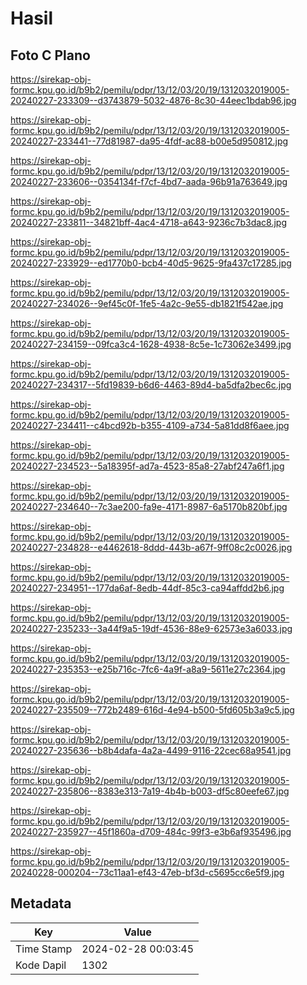 # Hasil

## Foto C Plano

https://sirekap-obj-formc.kpu.go.id/b9b2/pemilu/pdpr/13/12/03/20/19/1312032019005-20240227-233309--d3743879-5032-4876-8c30-44eec1bdab96.jpg

https://sirekap-obj-formc.kpu.go.id/b9b2/pemilu/pdpr/13/12/03/20/19/1312032019005-20240227-233441--77d81987-da95-4fdf-ac88-b00e5d950812.jpg

https://sirekap-obj-formc.kpu.go.id/b9b2/pemilu/pdpr/13/12/03/20/19/1312032019005-20240227-233606--0354134f-f7cf-4bd7-aada-96b91a763649.jpg

https://sirekap-obj-formc.kpu.go.id/b9b2/pemilu/pdpr/13/12/03/20/19/1312032019005-20240227-233811--34821bff-4ac4-4718-a643-9236c7b3dac8.jpg

https://sirekap-obj-formc.kpu.go.id/b9b2/pemilu/pdpr/13/12/03/20/19/1312032019005-20240227-233929--ed1770b0-bcb4-40d5-9625-9fa437c17285.jpg

https://sirekap-obj-formc.kpu.go.id/b9b2/pemilu/pdpr/13/12/03/20/19/1312032019005-20240227-234026--9ef45c0f-1fe5-4a2c-9e55-db1821f542ae.jpg

https://sirekap-obj-formc.kpu.go.id/b9b2/pemilu/pdpr/13/12/03/20/19/1312032019005-20240227-234159--09fca3c4-1628-4938-8c5e-1c73062e3499.jpg

https://sirekap-obj-formc.kpu.go.id/b9b2/pemilu/pdpr/13/12/03/20/19/1312032019005-20240227-234317--5fd19839-b6d6-4463-89d4-ba5dfa2bec6c.jpg

https://sirekap-obj-formc.kpu.go.id/b9b2/pemilu/pdpr/13/12/03/20/19/1312032019005-20240227-234411--c4bcd92b-b355-4109-a734-5a81dd8f6aee.jpg

https://sirekap-obj-formc.kpu.go.id/b9b2/pemilu/pdpr/13/12/03/20/19/1312032019005-20240227-234523--5a18395f-ad7a-4523-85a8-27abf247a6f1.jpg

https://sirekap-obj-formc.kpu.go.id/b9b2/pemilu/pdpr/13/12/03/20/19/1312032019005-20240227-234640--7c3ae200-fa9e-4171-8987-6a5170b820bf.jpg

https://sirekap-obj-formc.kpu.go.id/b9b2/pemilu/pdpr/13/12/03/20/19/1312032019005-20240227-234828--e4462618-8ddd-443b-a67f-9ff08c2c0026.jpg

https://sirekap-obj-formc.kpu.go.id/b9b2/pemilu/pdpr/13/12/03/20/19/1312032019005-20240227-234951--177da6af-8edb-44df-85c3-ca94affdd2b6.jpg

https://sirekap-obj-formc.kpu.go.id/b9b2/pemilu/pdpr/13/12/03/20/19/1312032019005-20240227-235233--3a44f9a5-19df-4536-88e9-62573e3a6033.jpg

https://sirekap-obj-formc.kpu.go.id/b9b2/pemilu/pdpr/13/12/03/20/19/1312032019005-20240227-235353--e25b716c-7fc6-4a9f-a8a9-5611e27c2364.jpg

https://sirekap-obj-formc.kpu.go.id/b9b2/pemilu/pdpr/13/12/03/20/19/1312032019005-20240227-235509--772b2489-616d-4e94-b500-5fd605b3a9c5.jpg

https://sirekap-obj-formc.kpu.go.id/b9b2/pemilu/pdpr/13/12/03/20/19/1312032019005-20240227-235636--b8b4dafa-4a2a-4499-9116-22cec68a9541.jpg

https://sirekap-obj-formc.kpu.go.id/b9b2/pemilu/pdpr/13/12/03/20/19/1312032019005-20240227-235806--8383e313-7a19-4b4b-b003-df5c80eefe67.jpg

https://sirekap-obj-formc.kpu.go.id/b9b2/pemilu/pdpr/13/12/03/20/19/1312032019005-20240227-235927--45f1860a-d709-484c-99f3-e3b6af935496.jpg

https://sirekap-obj-formc.kpu.go.id/b9b2/pemilu/pdpr/13/12/03/20/19/1312032019005-20240228-000204--73c11aa1-ef43-47eb-bf3d-c5695cc6e5f9.jpg


## Metadata

| Key        | Value               |
| ---------- | ------------------- |
| Time Stamp | 2024-02-28 00:03:45 |
| Kode Dapil | 1302                |



